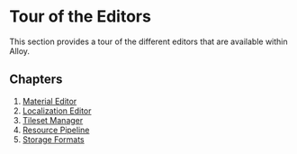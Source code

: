 # Tour of the Editors

This section provides a tour of the different editors that are available within
Alloy.

## Chapters

1. [Material Editor](./editors/material-editor.md)
2. [Localization Editor](./editors/localization-editor.md)
3. [Tileset Manager](./editors/tileset-manager.md)
4. [Resource Pipeline](./editors/resource-pipeline.md)
5. [Storage Formats](./editors/storage-formats.md)
